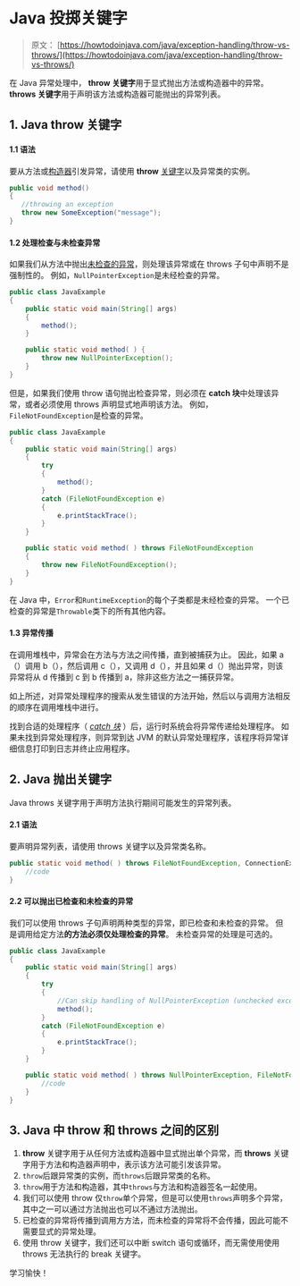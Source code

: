 # Java 投掷关键字

> 原文： [https://howtodoinjava.com/java/exception-handling/throw-vs-throws/](https://howtodoinjava.com/java/exception-handling/throw-vs-throws/)

在 Java 异常处理中， **throw 关键字**用于显式抛出方法或构造器中的异常。 **throws 关键字**用于声明该方法或构造器可能抛出的异常列表。

## 1\. Java throw 关键字

#### 1.1 语法

要从方法或[构造器](https://howtodoinjava.com/oops/java-constructors/)引发异常，请使用 **throw** [关键字](https://howtodoinjava.com/java-keywords/)以及异常类的实例。

```java
public void method() 
{
   //throwing an exception
   throw new SomeException("message");
}

```

#### 1.2 处理检查与未检查异常

如果我们从方法中抛出[未检查的异常](https://howtodoinjava.com/java/exception-handling/checked-vs-unchecked-exceptions-in-java/)，则处理该异常或在 throws 子句中声明不是强制性的。 例如，`NullPointerException`是未经检查的异常。

```java
public class JavaExample 
{
	public static void main(String[] args) 
	{
		method();
	}

	public static void method( ) {
		throw new NullPointerException();
	}
}

```

但是，如果我们使用 throw 语句抛出检查异常，则必须在 **catch 块**中处理该异常，或者必须使用 throws 声明显式地声明该方法。 例如，`FileNotFoundException`是检查的异常。

```java
public class JavaExample 
{
	public static void main(String[] args) 
	{
		try 
		{
			method();
		} 
		catch (FileNotFoundException e) 
		{
			e.printStackTrace();
		}
	}

	public static void method( ) throws FileNotFoundException 
	{
		throw new FileNotFoundException();
	}
}

```

在 Java 中，`Error`和`RuntimeException`的每个子类都是未经检查的异常。 一个已检查的异常是`Throwable`类下的所有其他内容。

#### 1.3 异常传播

在调用堆栈中，异常会在方法与方法之间传播，直到被捕获为止。 因此，如果 a（）调用 b（），然后调用 c（），又调用 d（），并且如果 d（）抛出异常，则该异常将从 d 传播到 c 到 b 传播到 a，除非这些方法之一捕获异常。

如上所述，对异常处理程序的搜索从发生错误的方法开始，然后以与调用方法相反的顺序在调用堆栈中进行。

找到合适的处理程序（ *[catch 块](https://howtodoinjava.com/java/exception-handling/try-catch-finally/)* ）后，运行时系统会将异常传递给处理程序。 如果未找到异常处理程序，则异常到达 JVM 的默认异常处理程序，该程序将异常详细信息打印到日志并终止应用程序。

## 2\. Java 抛出关键字

Java throws 关键字用于声明方法执行期间可能发生的异常列表。

#### 2.1 语法

要声明异常列表，请使用 throws 关键字以及异常类名称。

```java
public static void method( ) throws FileNotFoundException, ConnectionException {
	//code
}

```

#### 2.2 可以抛出已检查和未检查的异常

我们可以使用 throws 子句声明两种类型的异常，即已检查和未检查的异常。 但是调用给定方法**的方法必须仅处理检查的异常**。 未检查异常的处理是可选的。

```java
public class JavaExample 
{
	public static void main(String[] args) 
	{
		try 
		{
			//Can skip handling of NullPointerException (unchecked exception)
			method();	
		} 
		catch (FileNotFoundException e) 
		{
			e.printStackTrace();
		}
	}

	public static void method( ) throws NullPointerException, FileNotFoundException {
		//code
	}
}

```

## 3\. Java 中 throw 和 throws 之间的区别

1.  **throw** 关键字用于从任何方法或构造器中显式抛出单个异常，而 **throws** 关键字用于方法和构造器声明中，表示该方法可能引发该异常。
2.  `throw`后跟异常类的实例，而`throws`后跟异常类的名称。
3.  `throw`用于方法和构造器，其中`throws`与方法和构造器签名一起使用。
4.  我们可以使用 throw 仅`throw`单个异常，但是可以使用`throws`声明多个异常，其中之一可以通过方法抛出也可以不通过方法抛出。
5.  已检查的异常将传播到调用方方法，而未检查的异常将不会传播，因此可能不需要显式的异常处理。
6.  使用 throw 关键字，我们还可以中断 switch 语句或循环，而无需使用使用 throws 无法执行的 break 关键字。

学习愉快！